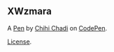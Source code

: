 XWzmara
-------


A [Pen](https://codepen.io/chihichadi/pen/XWzmara) by [Chihi Chadi](https://codepen.io/chihichadi) on [CodePen](https://codepen.io).

[License](https://codepen.io/license/pen/XWzmara).